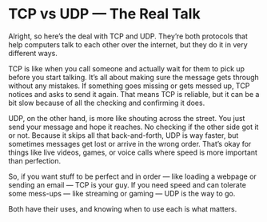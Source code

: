 
# TCP vs UDP — The Real Talk

Alright, so here’s the deal with TCP and UDP. They’re both protocols that help computers talk to each other over the internet, but they do it in very different ways.

TCP is like when you call someone and actually wait for them to pick up before you start talking. It’s all about making sure the message gets through without any mistakes. If something goes missing or gets messed up, TCP notices and asks to send it again. That means TCP is reliable, but it can be a bit slow because of all the checking and confirming it does.

UDP, on the other hand, is more like shouting across the street. You just send your message and hope it reaches. No checking if the other side got it or not. Because it skips all that back-and-forth, UDP is way faster, but sometimes messages get lost or arrive in the wrong order. That’s okay for things like live videos, games, or voice calls where speed is more important than perfection.

So, if you want stuff to be perfect and in order — like loading a webpage or sending an email — TCP is your guy. If you need speed and can tolerate some mess-ups — like streaming or gaming — UDP is the way to go.

Both have their uses, and knowing when to use each is what matters.
